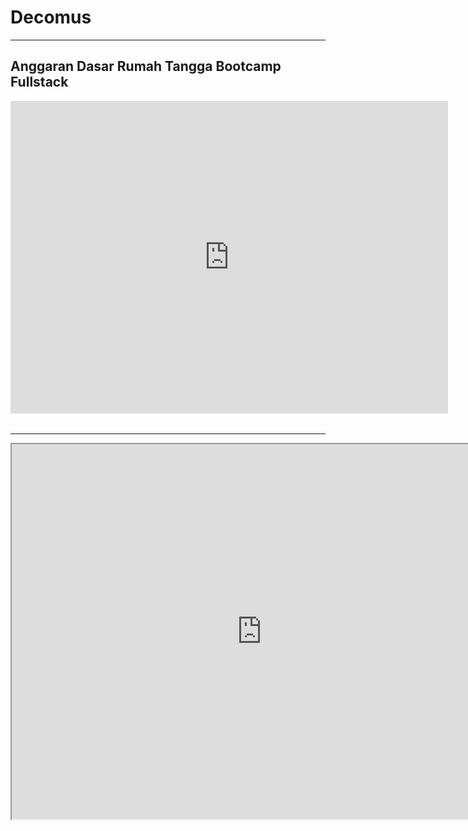 # Decomus
<hr>
<h2>Anggaran Dasar Rumah Tangga Bootcamp Fullstack</h2>
<table><embed type="application/pdf" src="https://drive.google.com/uc?id=1OuzhNs-m9d4ZMAel4bQVP10hM7VesGzV" width="700" height="500"></embed></table>
<hr>
<iframe src="https://drive.google.com/uc?id=1OuzhNs-m9d4ZMAel4bQVP10hM7VesGzV" width="800" height="600"></iframe>
